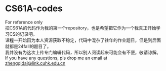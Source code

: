# CS61A-codes
For reference only  
把CS61A的代码作为我的第一个repository，也是希望把它作为一个我真正开始学习CS的记录吧。   
课程一开始因为本人资源获取不稳定，代码中混杂了往年的作业题目，但是到后面就都是24fall的题目了。   
我并没有为这次上传专门编辑代码，所以别人阅读起来可能会有不便，敬请谅解。 
If you have any questions, pls drop me an email at <zhengqidai@link.cuhk.edu.cn>
